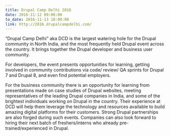 ```yaml
---
title: Drupal Camp Delhi 2016
date: 2016-11-12 09:00:00
to_date: 2016-11-13 18:00:00
link: http://2016.drupalcampdelhi.com/
---
```


“Drupal Camp Delhi” aka DCD is the largest watering hole for the Drupal community in North India, and the most frequently held Drupal event across the country. It brings together the Drupal developer and business user community.

For developers, the event presents opportunities for learning, getting involved in community contributions via code/ review/ QA sprints for Drupal 7 and Drupal 8, and even find potential employers.

For the business community there is an opportunity for learning from presentations made on case studies of Drupal websites, meeting representatives of the leading Drupal companies in India, and some of the brightest individuals working on Drupal in the country. Their experience at DCD will help them leverage the technology and resources available to build amazing digital platforms for their customers. Strong Drupal partnerships are also forged during such events. Companies can also look forward to hiring their next batch of freshers/interns who already pre-trained/experienced in Drupal.
